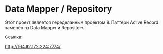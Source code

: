 # Data Mapper / Repository
<p>Этот проект является переделанным проектом 8. Паттерн Active Record заменён на Data Mapper и Repository.</p>
<p>Ссылка:</p>
<a href="http://164.92.172.224:7774/">http://164.92.172.224:7774/</a>
